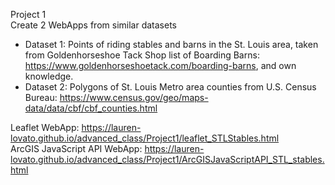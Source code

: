 Project 1  
Create 2 WebApps from similar datasets  
  * Dataset 1: Points of riding stables and barns in the St. Louis area, taken from Goldenhorseshoe Tack Shop list of Boarding Barns: https://www.goldenhorseshoetack.com/boarding-barns, and own knowledge.
  * Dataset 2: Polygons of St. Louis Metro area counties from U.S. Census Bureau: https://www.census.gov/geo/maps-data/data/cbf/cbf_counties.html  

Leaflet WebApp: https://lauren-lovato.github.io/advanced_class/Project1/leaflet_STLStables.html  
ArcGIS JavaScript API WebApp: https://lauren-lovato.github.io/advanced_class/Project1/ArcGISJavaScriptAPI_STL_stables.html  
